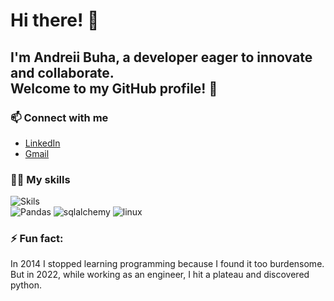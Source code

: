 # Hi there! 👋  

## I'm Andreii Buha, a developer eager to innovate and collaborate.<br>Welcome to my GitHub profile! 🌟

### 📫 Connect with me
* [LinkedIn](https://www.linkedin.com/in/andrii-buha/)
* [Gmail](bugandreij@gmail.com)

### 🦶🏼 My skills

![Skils](https://skillicons.dev/icons?i=python,django,fastapi,docker,sqlite,postgresql,mongodb,git,html,css,bootstrap,github&perline=4)  
![Pandas](https://github.com/onemarc/tech-icons/blob/main/icons/pandas.svg)
![sqlalchemy](https://github.com/onemarc/tech-icons/blob/main/icons/pandas.svg)
![linux](https://github.com/onemarc/tech-icons/blob/main/icons/pandas.svg)

### ⚡ Fun fact:  
In 2014 I stopped learning programming because I found it too burdensome. But in 2022, while working as an engineer, I hit a plateau and discovered python.

<!--
**Asbuga/Asbuga** is a ✨ _special_ ✨ repository because its `README.md` (this file) appears on your GitHub profile.

Here are some ideas to get you started:

- 🔭 I’m currently working on ...
- 🌱 I’m currently learning ...
- 👯 I’m looking to collaborate on ...
- 🤔 I’m looking for help with ...
- 💬 Ask me about ...
- 📫 How to reach me: ...
- 😄 Pronouns: ...
- ⚡ Fun fact: ...
-->
